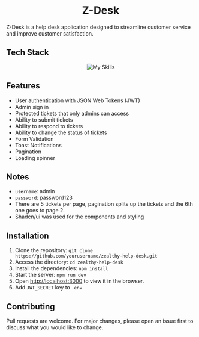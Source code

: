 <h1 align="center">
    Z-Desk
</h1>

Z-Desk is a help desk application designed to streamline customer service and improve customer satisfaction.

## Tech Stack
<div align="center">
    <img src="https://skillicons.dev/icons?i=typescript,react,nextjs,tailwindcss,prisma,sqlite" alt="My Skills">
</div>

## Features

- User authentication with JSON Web Tokens (JWT)
- Admin sign in
- Protected tickets that only admins can access
- Ability to submit tickets
- Ability to respond to tickets
- Ability to change the status of tickets
- Form Validation
- Toast Notifications
- Pagination
- Loading spinner

## Notes
- `username`: admin
- `password`: password123
- There are 5 tickets per page, pagination splits up the tickets and the 6th one goes to page 2.
- Shadcn/ui was used for the components and styling


## Installation

1. Clone the repository: `git clone https://github.com/yourusername/zealthy-help-desk.git`
2. Access the directory: `cd zealthy-help-desk`
3. Install the dependencies: `npm install`
4. Start the server: `npm run dev`
5. Open [http://localhost:3000](http://localhost:3000) to view it in the browser.
6. Add `JWT_SECRET` key to `.env`

## Contributing

Pull requests are welcome. For major changes, please open an issue first to discuss what you would like to change.
